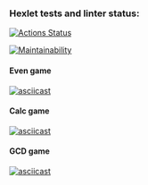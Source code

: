 ### Hexlet tests and linter status:

[![Actions Status](https://github.com/Dar1aK/backend-project-44/actions/workflows/hexlet-check.yml/badge.svg)](https://github.com/Dar1aK/backend-project-44/actions)

[![Maintainability](https://api.codeclimate.com/v1/badges/b805f6c760a0c629f87c/maintainability)](https://codeclimate.com/github/Dar1aK/backend-project-44/maintainability)

#### Even game

[![asciicast](https://asciinema.org/a/Rzgm64vI8EQBbyXJyKTW5XgIn.svg)](https://asciinema.org/a/Rzgm64vI8EQBbyXJyKTW5XgIn)

#### Calc game

[![asciicast](https://asciinema.org/a/mMaf2JzhuD2WoHG5tPFhnutFC.svg)](https://asciinema.org/a/mMaf2JzhuD2WoHG5tPFhnutFC)

#### GCD game

[![asciicast](https://asciinema.org/a/fZ48vdmb5CdlPyYaM8G13ghWB.svg)](https://asciinema.org/a/fZ48vdmb5CdlPyYaM8G13ghWB)
